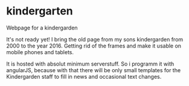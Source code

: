 # kindergarten
Webpage for a kindergarden

It's not ready yet!
I bring the old page from my sons kindergarden from 2000 to the year 2016.
Getting rid of the frames and make it usable on mobile phones and tablets.

It is hosted with absolut minimum serverstuff. So i programm it with angularJS, because with that there will be only small 
templates for the Kindergarden staff to fill in news and occasional text changes.

